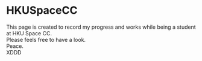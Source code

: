# HKUSpaceCC

This page is created to record my progress and works while being a student at HKU Space CC.  
Please feels free to have a look.  
Peace.  
XDDD
